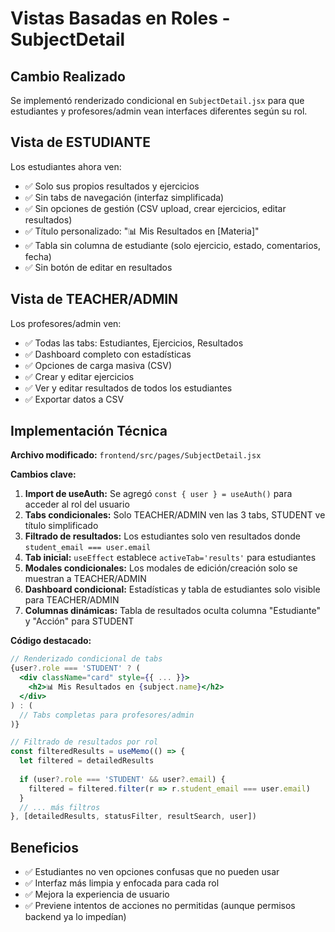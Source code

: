 # Vistas Basadas en Roles - SubjectDetail

## Cambio Realizado
Se implementó renderizado condicional en `SubjectDetail.jsx` para que estudiantes y profesores/admin vean interfaces diferentes según su rol.

## Vista de ESTUDIANTE
Los estudiantes ahora ven:
- ✅ Solo sus propios resultados y ejercicios
- ✅ Sin tabs de navegación (interfaz simplificada)
- ✅ Sin opciones de gestión (CSV upload, crear ejercicios, editar resultados)
- ✅ Título personalizado: "📊 Mis Resultados en [Materia]"
- ✅ Tabla sin columna de estudiante (solo ejercicio, estado, comentarios, fecha)
- ✅ Sin botón de editar en resultados

## Vista de TEACHER/ADMIN
Los profesores/admin ven:
- ✅ Todas las tabs: Estudiantes, Ejercicios, Resultados
- ✅ Dashboard completo con estadísticas
- ✅ Opciones de carga masiva (CSV)
- ✅ Crear y editar ejercicios
- ✅ Ver y editar resultados de todos los estudiantes
- ✅ Exportar datos a CSV

## Implementación Técnica
**Archivo modificado:** `frontend/src/pages/SubjectDetail.jsx`

**Cambios clave:**
1. **Import de useAuth:** Se agregó `const { user } = useAuth()` para acceder al rol del usuario
2. **Tabs condicionales:** Solo TEACHER/ADMIN ven las 3 tabs, STUDENT ve título simplificado
3. **Filtrado de resultados:** Los estudiantes solo ven resultados donde `student_email === user.email`
4. **Tab inicial:** `useEffect` establece `activeTab='results'` para estudiantes
5. **Modales condicionales:** Los modales de edición/creación solo se muestran a TEACHER/ADMIN
6. **Dashboard condicional:** Estadísticas y tabla de estudiantes solo visible para TEACHER/ADMIN
7. **Columnas dinámicas:** Tabla de resultados oculta columna "Estudiante" y "Acción" para STUDENT

**Código destacado:**
```jsx
// Renderizado condicional de tabs
{user?.role === 'STUDENT' ? (
  <div className="card" style={{ ... }}>
    <h2>📊 Mis Resultados en {subject.name}</h2>
  </div>
) : (
  // Tabs completas para profesores/admin
)}

// Filtrado de resultados por rol
const filteredResults = useMemo(() => {
  let filtered = detailedResults
  
  if (user?.role === 'STUDENT' && user?.email) {
    filtered = filtered.filter(r => r.student_email === user.email)
  }
  // ... más filtros
}, [detailedResults, statusFilter, resultSearch, user])
```

## Beneficios
- ✅ Estudiantes no ven opciones confusas que no pueden usar
- ✅ Interfaz más limpia y enfocada para cada rol
- ✅ Mejora la experiencia de usuario
- ✅ Previene intentos de acciones no permitidas (aunque permisos backend ya lo impedían)
